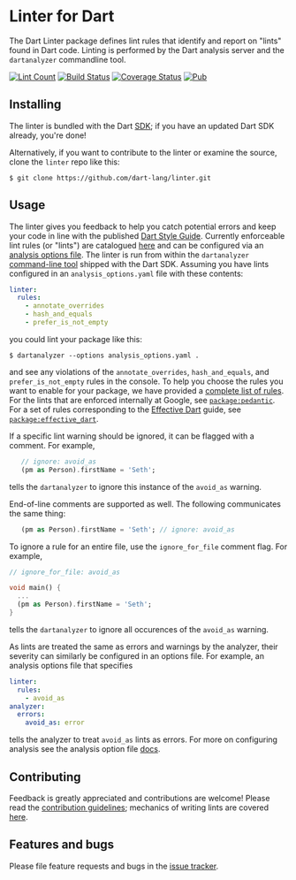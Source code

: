 # Linter for Dart

The Dart Linter package defines lint rules that identify and report on "lints" found in Dart code.  Linting is performed by the Dart
analysis server and the `dartanalyzer` commandline tool.

[![Lint Count](https://dart-lang.github.io/linter/lints/count-badge.svg)](https://dart-lang.github.io/linter/lints/)
[![Build Status](https://travis-ci.org/dart-lang/linter.svg)](https://travis-ci.org/dart-lang/linter)
[![Coverage Status](https://coveralls.io/repos/dart-lang/linter/badge.svg)](https://coveralls.io/r/dart-lang/linter)
[![Pub](https://img.shields.io/pub/v/linter.svg)](https://pub.dev/packages/linter)

## Installing

The linter is bundled with the Dart [SDK](https://dart.dev/tools/sdk); if you have an updated Dart SDK already, you're done!

Alternatively, if you want to contribute to the linter or examine the source, clone the `linter` repo like this:

    $ git clone https://github.com/dart-lang/linter.git

## Usage

The linter gives you feedback to help you catch potential errors and keep your code in line with the published [Dart Style Guide](https://dart.dev/guides/language/effective-dart/style/). Currently enforceable lint rules (or "lints") are catalogued [here][lints] and can be configured via an [analysis options file][options_file].  The linter is run from within the `dartanalyzer` [command-line tool](https://github.com/dart-lang/sdk/tree/master/pkg/analyzer_cli#dartanalyzer) shipped with the Dart SDK.  Assuming you have lints configured in an `analysis_options.yaml` file with these contents:

```yaml
linter:
  rules:
    - annotate_overrides
    - hash_and_equals
    - prefer_is_not_empty
```
you could lint your package like this:

    $ dartanalyzer --options analysis_options.yaml .
    
and see any violations of the `annotate_overrides`, `hash_and_equals`, and `prefer_is_not_empty` rules in the console.  To help you choose the rules you want to enable for your package, we have provided a [complete list of rules][lints].  For the lints that are enforced internally at Google, see [`package:pedantic`][package-pedantic].  For a set of rules corresponding to the [Effective Dart](https://dart.dev/guides/language/effective-dart) guide, see [`package:effective_dart`][package-effective-dart].

If a specific lint warning should be ignored, it can be flagged with a comment.  For example, 

```dart
   // ignore: avoid_as
   (pm as Person).firstName = 'Seth';
```

tells the `dartanalyzer` to ignore this instance of the `avoid_as` warning.

End-of-line comments are supported as well.  The following communicates the same thing:

```dart
   (pm as Person).firstName = 'Seth'; // ignore: avoid_as
```

To ignore a rule for an entire file, use the `ignore_for_file` comment flag.  For example,

```dart
// ignore_for_file: avoid_as

void main() {
  ...
  (pm as Person).firstName = 'Seth';
}
```

tells the `dartanalyzer` to ignore all occurences of the `avoid_as` warning.

As lints are treated the same as errors and warnings by the analyzer, their severity can similarly be configured in an options file.  For example, an analysis options file that specifies

```yaml
linter:
  rules:
    - avoid_as
analyzer:
  errors:
    avoid_as: error
```  

tells the analyzer to treat `avoid_as` lints as errors.  For more on configuring analysis see the analysis option file [docs][options_file].

## Contributing

Feedback is greatly appreciated and contributions are welcome! Please read the
[contribution guidelines](CONTRIBUTING.md); mechanics of writing lints are covered [here](doc/WritingLints.MD).

## Features and bugs

Please file feature requests and bugs in the [issue tracker][tracker].

[tracker]: https://github.com/dart-lang/linter/issues
[lints]: https://dart-lang.github.io/linter/lints/
[package-pedantic]: https://github.com/dart-lang/pedantic/blob/master/lib/analysis_options.yaml
[package-effective-dart]: https://github.com/tenhobi/effective_dart
[options_file]: https://dart.dev/guides/language/analysis-options#the-analysis-options-file
